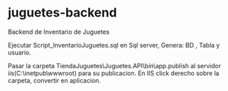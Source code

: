 # juguetes-backend
Backend de Inventario de Juguetes

Ejecutar Script_InventarioJuguetes.sql en Sql server, Genera: BD , Tabla y usuario.

Pasar la carpeta TiendaJuguetes\Juguetes.API\bin\app.publish al servidor iis(C:\inetpub\wwwroot) para su publicacion.
En IIS click derecho sobre la carpeta, convertir en aplicacion.
